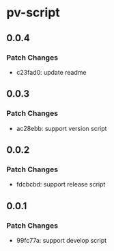 # pv-script

## 0.0.4

### Patch Changes

- c23fad0: update readme

## 0.0.3

### Patch Changes

- ac28ebb: support version script

## 0.0.2

### Patch Changes

- fdcbcbd: support release script

## 0.0.1

### Patch Changes

- 99fc77a: support develop script
